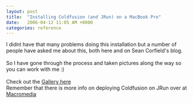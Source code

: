 ```yaml
---
layout: post
title:  "Installing Coldfusion (and JRun) on a MacBook Pro"
date:   2006-04-12 11:05 AM +0000
categories: reference
---
```

I didnt have that many problems doing this installation but a number of people have asked me about this, both here and on Sean Corfield's blog.<br /><br />So I have gone through the process and taken pictures along the way so you can work with me :)<br /><br />Check out the <a href="http://web.mac.com/mark.drew/iWeb/CFMX_onMacbook/">Gallery here</a><br />Remember that there is more info on deploying Coldfusion on JRun over at <a href="http://www.macromedia.com/support/coldfusion/j2ee/cfmx-mac-onjrunandtomcat.html#installdeployjrun" target="_blank">Macromedia</a>